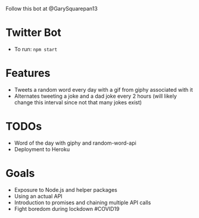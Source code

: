 Follow this bot at @GarySquarepan13

# Twitter Bot

* To run: `npm start`

# Features

* Tweets a random word every day with a gif from giphy associated with it
* Alternates tweeting a joke and a dad joke every 2 hours (will likely change this interval since not that many jokes exist)

# TODOs

* Word of the day with giphy and random-word-api
* Deployment to Heroku

# Goals

* Exposure to Node.js and helper packages
* Using an actual API
* Introduction to promises and chaining multiple API calls
* Fight boredom during lockdown #COVID19


